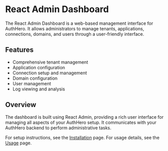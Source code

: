 # React Admin Dashboard

The React Admin Dashboard is a web-based management interface for AuthHero. It allows administrators to manage tenants, applications, connections, domains, and users through a user-friendly interface.

## Features

- Comprehensive tenant management
- Application configuration
- Connection setup and management
- Domain configuration
- User management
- Log viewing and analysis

## Overview

The dashboard is built using React Admin, providing a rich user interface for managing all aspects of your AuthHero setup. It communicates with your AuthHero backend to perform administrative tasks.

For setup instructions, see the [Installation](installation.md) page. For usage details, see the [Usage](usage.md) page.